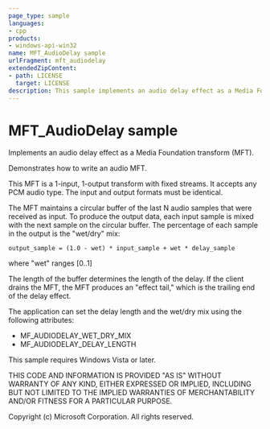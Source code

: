 ```yaml
---
page_type: sample
languages:
- cpp
products:
- windows-api-win32
name: MFT_AudioDelay sample
urlFragment: mft_audiodelay
extendedZipContent:
- path: LICENSE
  target: LICENSE
description: This sample implements an audio delay effect as a Media Foundation transform (MFT) and demonstrates how to write an audio MFT.
---
```


# MFT_AudioDelay sample

Implements an audio delay effect as a Media Foundation transform (MFT).

Demonstrates how to write an audio MFT.

This MFT is a 1-input, 1-output transform with fixed streams. It accepts any PCM audio type. The input and output formats must be identical.

The MFT maintains a circular buffer of the last N audio samples that were received as input. To produce the output data, each input sample is mixed with the next sample on the circular buffer. The percentage of each sample in the output is the "wet/dry" mix:

`output_sample = (1.0 - wet) * input_sample + wet * delay_sample`

where "wet" ranges [0..1]

The length of the buffer determines the length of the delay. If the client drains the MFT, the MFT produces an "effect tail," which is the trailing end of the delay effect.

The application can set the delay length and the wet/dry mix using the following attributes:

- MF_AUDIODELAY_WET_DRY_MIX
- MF_AUDIODELAY_DELAY_LENGTH

This sample requires Windows Vista or later.

THIS CODE AND INFORMATION IS PROVIDED "AS IS" WITHOUT WARRANTY OF
ANY KIND, EITHER EXPRESSED OR IMPLIED, INCLUDING BUT NOT LIMITED TO
THE IMPLIED WARRANTIES OF MERCHANTABILITY AND/OR FITNESS FOR A
PARTICULAR PURPOSE.

Copyright (c) Microsoft Corporation. All rights reserved.

